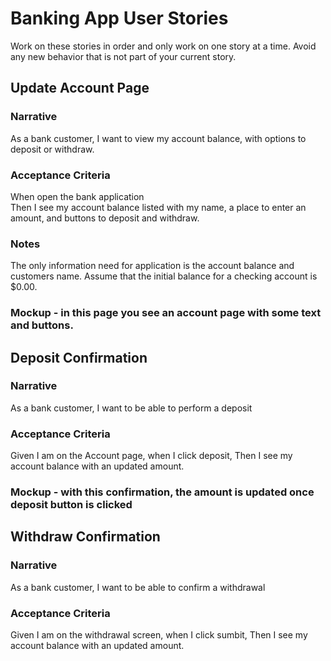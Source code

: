 # Banking App User Stories
Work on these stories in order and only work on one story at a time. Avoid any new behavior that is not part of your
current story.

## Update Account Page
### Narrative
As a bank customer, I want to view my account balance, with options to deposit or withdraw.

### Acceptance Criteria
When open the bank application  
Then I see my account balance listed with my name, a place to enter an amount, and buttons to deposit and withdraw.
### Notes
The only information need for application is the account balance and customers name. Assume that the initial balance for a checking account is $0.00.

### Mockup - in this page you see an account page with some text and buttons.

## Deposit Confirmation
### Narrative
As a bank customer, I want to be able to perform a deposit
### Acceptance Criteria
Given I am on the Account page,
when I click deposit,
Then I see my account balance with an updated amount.

### Mockup - with this confirmation, the amount is updated once deposit button is clicked

## Withdraw Confirmation
### Narrative
As a bank customer, I want to be able to confirm a withdrawal
### Acceptance Criteria
Given I am on the withdrawal screen,
when I click sumbit,
Then I see my account balance with an updated amount.
